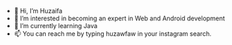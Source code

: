 - 👋 Hi, I’m Huzaifa
- 👀 I’m interested in becoming an expert in Web and Android development
- 🌱 I’m currently learning Java 
- 📫 You can reach me by typing huzawfaw in your instagram search.

<!---
Huzawfaw/Huzawfaw is a ✨ special ✨ repository because its `README.md` (this file) appears on your GitHub profile.
You can click the Preview link to take a look at your changes.
--->
